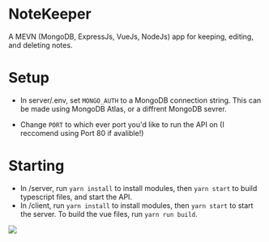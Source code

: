 # NoteKeeper
 A MEVN (MongoDB, ExpressJs, VueJs, NodeJs) app for keeping, editing, and deleting notes.

# Setup

- In server/.env, set `MONGO_AUTH` to a MongoDB connection string. This can be made using MongoDB Atlas, or a diffrent MongoDB sevrer.

- Change `PORT` to which ever port you'd like to run the API on (I reccomend using Port 80 if avalible!)

# Starting

- In /server, run `yarn install` to install modules, then `yarn start` to build typescript files, and start the API.
- In /client, run `yarn install` to install modules, then `yarn start` to start the server. To build the vue files, run `yarn run build`. 

<img src="https://cdn.discordapp.com/attachments/701858723748118530/711740663317921912/unknown.png">
